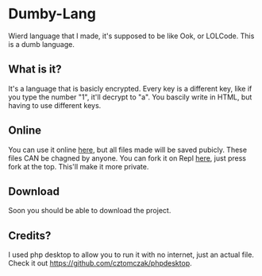 # Dumby-Lang
Wierd language that I made, it's supposed to be like Ook, or LOLCode. This is a dumb language.

## What is it?
It's a language that is basicly encrypted. Every key is a different key, like if you type the number "1", it'll decrypt to "a". You bascily write in HTML, but having to use different keys. 
## Online
You can use it online [here](https://dumby-lang.mamamia5x.repl.co/), but all files made will be saved pubicly. These files CAN be chagned by anyone. You can fork it on Repl [here](https://repl.it/@mamamia5x/Dumby-Lang), just press fork at the top. This'll make it more private.
## Download
Soon you should be able to download the project.
## Credits?
I used php desktop to allow you to run it with no internet, just an actual file. Check it out https://github.com/cztomczak/phpdesktop.
